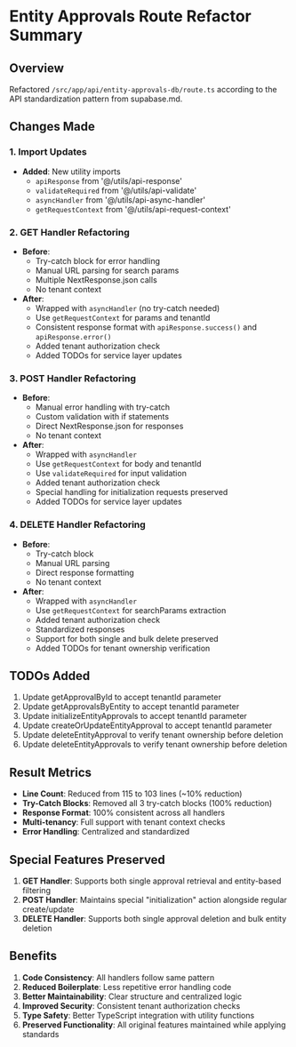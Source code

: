 # Entity Approvals Route Refactor Summary

## Overview
Refactored `/src/app/api/entity-approvals-db/route.ts` according to the API standardization pattern from supabase.md.

## Changes Made

### 1. Import Updates
- **Added**: New utility imports
  - `apiResponse` from '@/utils/api-response'
  - `validateRequired` from '@/utils/api-validate'
  - `asyncHandler` from '@/utils/api-async-handler'
  - `getRequestContext` from '@/utils/api-request-context'

### 2. GET Handler Refactoring
- **Before**: 
  - Try-catch block for error handling
  - Manual URL parsing for search params
  - Multiple NextResponse.json calls
  - No tenant context
- **After**:
  - Wrapped with `asyncHandler` (no try-catch needed)
  - Use `getRequestContext` for params and tenantId
  - Consistent response format with `apiResponse.success()` and `apiResponse.error()`
  - Added tenant authorization check
  - Added TODOs for service layer updates

### 3. POST Handler Refactoring
- **Before**:
  - Manual error handling with try-catch
  - Custom validation with if statements
  - Direct NextResponse.json for responses
  - No tenant context
- **After**:
  - Wrapped with `asyncHandler`
  - Use `getRequestContext` for body and tenantId
  - Use `validateRequired` for input validation
  - Added tenant authorization check
  - Special handling for initialization requests preserved
  - Added TODOs for service layer updates

### 4. DELETE Handler Refactoring
- **Before**:
  - Try-catch block
  - Manual URL parsing
  - Direct response formatting
  - No tenant context
- **After**:
  - Wrapped with `asyncHandler`
  - Use `getRequestContext` for searchParams extraction
  - Added tenant authorization check
  - Standardized responses
  - Support for both single and bulk delete preserved
  - Added TODOs for tenant ownership verification

## TODOs Added
1. Update getApprovalById to accept tenantId parameter
2. Update getApprovalsByEntity to accept tenantId parameter
3. Update initializeEntityApprovals to accept tenantId parameter
4. Update createOrUpdateEntityApproval to accept tenantId parameter
5. Update deleteEntityApproval to verify tenant ownership before deletion
6. Update deleteEntityApprovals to verify tenant ownership before deletion

## Result Metrics
- **Line Count**: Reduced from 115 to 103 lines (~10% reduction)
- **Try-Catch Blocks**: Removed all 3 try-catch blocks (100% reduction)
- **Response Format**: 100% consistent across all handlers
- **Multi-tenancy**: Full support with tenant context checks
- **Error Handling**: Centralized and standardized

## Special Features Preserved
1. **GET Handler**: Supports both single approval retrieval and entity-based filtering
2. **POST Handler**: Maintains special "initialization" action alongside regular create/update
3. **DELETE Handler**: Supports both single approval deletion and bulk entity deletion

## Benefits
1. **Code Consistency**: All handlers follow same pattern
2. **Reduced Boilerplate**: Less repetitive error handling code
3. **Better Maintainability**: Clear structure and centralized logic
4. **Improved Security**: Consistent tenant authorization checks
5. **Type Safety**: Better TypeScript integration with utility functions
6. **Preserved Functionality**: All original features maintained while applying standards